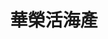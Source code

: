 ---
title: "華榮活海產"
description: "華榮活海產"
layout: shop
keywords:
  - 美食競賽
  - 台灣美食
  - 美食精選
datePublished: "2025-06-30"
dateModified: "2025-07-05"
city: "高雄市"
district: "茄萣區"
address: "高雄市茄萣區大發路109號111號"
phone: "076989843"
geo: "22.867338572124076, 120.19294440431777"
google_map: "https://maps.app.goo.gl/ZH8Tz3smYccnt34o6"
footinder: "https://footinder.com.tw/%E9%AB%98%E9%9B%84%E5%B8%82%E8%8C%84%E8%90%A3%E5%8D%80/1811/"
official: "https://www.facebook.com/profile.php?id=100054335637072"
award:
  - name: "500盤"
    year: "2024"
    entries:
      - dishes:
          - "乾煎鮭魠魚"

---